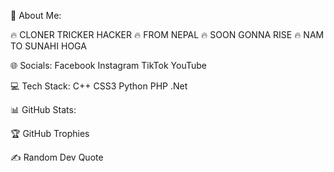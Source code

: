 










💫 About Me:

🔥 CLONER TRICKER HACKER
🔥 FROM NEPAL
🔥 SOON GONNA RISE
🔥 NAM TO SUNAHI HOGA

🌐 Socials:
Facebook Instagram TikTok YouTube

💻 Tech Stack:
C++ CSS3 Python PHP .Net

📊 GitHub Stats:




🏆 GitHub Trophies


✍️ Random Dev Quote
